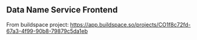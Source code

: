 ## Data Name Service Frontend

From buildspace project: https://app.buildspace.so/projects/CO1f8c72fd-67a3-4f99-90b8-79879c5da1eb
